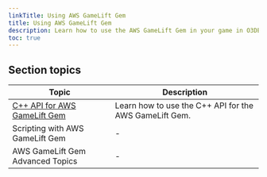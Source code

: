 ```yaml
---
linkTitle: Using AWS GameLift Gem
title: Using AWS GameLift Gem
description: Learn how to use the AWS GameLift Gem in your game in O3DE.
toc: true
---
```


## Section topics
| Topic | Description |
| - | - |
| [C++ API for AWS GameLift Gem ](cpp-api/) | Learn how to use the C++ API for the AWS GameLift Gem. |
| Scripting with AWS GameLift Gem | - |
| AWS GameLift Gem Advanced Topics | - |
